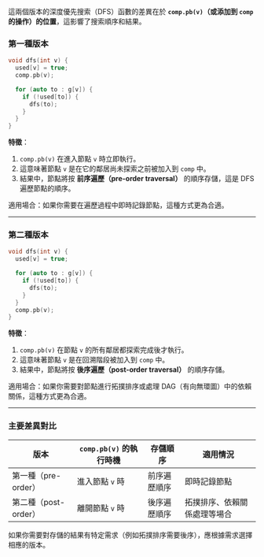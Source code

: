 這兩個版本的深度優先搜索（DFS）函數的差異在於 **`comp.pb(v)`（或添加到 `comp` 的操作）的位置**，這影響了搜索順序和結果。

### 第一種版本

```cpp
void dfs(int v) {
  used[v] = true;
  comp.pb(v);

  for (auto to : g[v]) {
    if (!used[to]) {
      dfs(to);
    }
  }
}
```

**特徵**：

1. `comp.pb(v)` 在進入節點 `v` 時立即執行。
2. 這意味著節點 `v` 是在它的鄰居尚未探索之前被加入到 `comp` 中。
3. 結果中，節點將按 **前序遍歷（pre-order traversal）** 的順序存儲，這是 DFS 遍歷節點的順序。

適用場合：如果你需要在遍歷過程中即時記錄節點，這種方式更為合適。

------

### 第二種版本

```cpp
void dfs(int v) {
  used[v] = true;

  for (auto to : g[v]) {
    if (!used[to]) {
      dfs(to);
    }
  }
  comp.pb(v);
}
```

**特徵**：

1. `comp.pb(v)` 在節點 `v` 的所有鄰居都探索完成後才執行。
2. 這意味著節點 `v` 是在回溯階段被加入到 `comp` 中。
3. 結果中，節點將按 **後序遍歷（post-order traversal）** 的順序存儲。

適用場合：如果你需要對節點進行拓撲排序或處理 DAG（有向無環圖）中的依賴關係，這種方式更為合適。

------

### 主要差異對比

| **版本**             | **`comp.pb(v)` 的執行時機** | **存儲順序** | **適用情況**                 |
| -------------------- | --------------------------- | ------------ | ---------------------------- |
| 第一種（pre-order）  | 進入節點 `v` 時             | 前序遍歷順序 | 即時記錄節點                 |
| 第二種（post-order） | 離開節點 `v` 時             | 後序遍歷順序 | 拓撲排序、依賴關係處理等場合 |

如果你需要對存儲的結果有特定需求（例如拓撲排序需要後序），應根據需求選擇相應的版本。